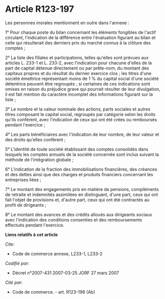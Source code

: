 # Article R123-197

Les personnes morales mentionnent en outre dans l'annexe  :

1° Pour chaque poste du bilan concernant les éléments fongibles de l'actif circulant, l'indication de la différence entre
l'évaluation figurant au bilan et celle qui résulterait des derniers prix du marché connus à la clôture des comptes ;

2° La liste des filiales et participations, telles qu'elles sont prévues aux articles L. 233-1 et L. 233-2, avec l'indication
pour chacune d'elles de la part de capital détenue directement ou par prête-nom, du montant des capitaux propres et du
résultat du dernier exercice clos ; les titres d'une société émettrice représentant moins de 1 % du capital social d'une
société détentrice peuvent être regroupés ; si certaines de ces indications sont omises en raison du préjudice grave qui
pourrait résulter de leur divulgation, il est fait mention du caractère incomplet des informations figurant sur la liste ;

3° Le nombre et la valeur nominale des actions, parts sociales et autres titres composant le capital social, regroupés par
catégorie selon les droits qu'ils confèrent, avec l'indication de ceux qui ont été créés ou remboursés pendant l'exercice ;

4° Les parts bénéficiaires avec l'indication de leur nombre, de leur valeur et des droits qu'elles confèrent ;

5° L'identité de toute société établissant des comptes consolidés dans lesquels les comptes annuels de la société concernée
sont inclus suivant la méthode de l'intégration globale ;

6° L'indication de la fraction des immobilisations financières, des créances et des dettes ainsi que des charges et produits
financiers concernant les entreprises liées ;

7° Le montant des engagements pris en matière de pensions, compléments de retraite et indemnités assimilées en distinguant,
d'une part, ceux qui ont fait l'objet de provisions et, d'autre part, ceux qui ont été contractés au profit de dirigeants ;

8° Le montant des avances et des crédits alloués aux dirigeants sociaux avec l'indication des conditions consenties et des
remboursements effectués pendant l'exercice.

**Liens relatifs à cet article**

_Cite_:

  - Code de commerce annexe, L233-1, L233-2

_Codifié par_:

  - Décret n°2007-431 2007-03-25 JORF 27 mars 2007

_Cité par_:

  - Code de commerce. - art. R123-198 (Ab)
